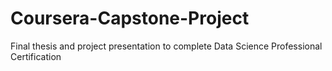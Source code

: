 # Coursera-Capstone-Project
Final thesis and project presentation to complete Data Science Professional Certification
